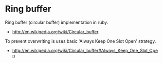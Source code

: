 Ring buffer
===========

Ring buffer (circular buffer) implementation in ruby.

- http://en.wikipedia.org/wiki/Circular_buffer



To prevent overwriting is uses basic 'Always Keep One Slot Open' strategy.

- http://en.wikipedia.org/wiki/Circular_buffer#Always_Keep_One_Slot_Open
